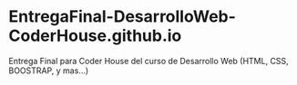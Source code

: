 # EntregaFinal-DesarrolloWeb-CoderHouse.github.io
Entrega Final  para Coder House del curso de Desarrollo Web (HTML, CSS, BOOSTRAP, y mas...)
